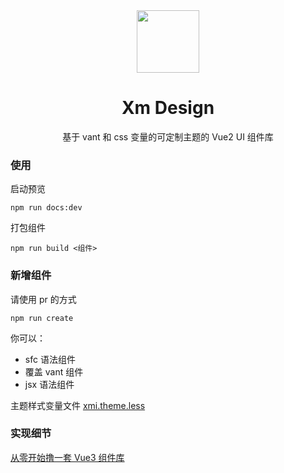 <div align="center">
  <img src="https://user-images.githubusercontent.com/9743418/104887549-680c1e80-59a6-11eb-8222-40e1d38a0fe2.png" width="100px">

  # Xm Design
  基于 vant 和 css 变量的可定制主题的 Vue2 UI 组件库
</div> 

### 使用

启动预览

```
npm run docs:dev
```

打包组件

```
npm run build <组件>
```

### 新增组件

请使用 pr 的方式

```shell
npm run create
```

你可以：

- sfc 语法组件
- 覆盖 vant 组件
- jsx 语法组件

主题样式变量文件 [xmi.theme.less](./xmi.theme.less)

### 实现细节

[从零开始撸一套 Vue3 组件库](https://iming.work/detail/5f814d8da0dfbd512014726b)

